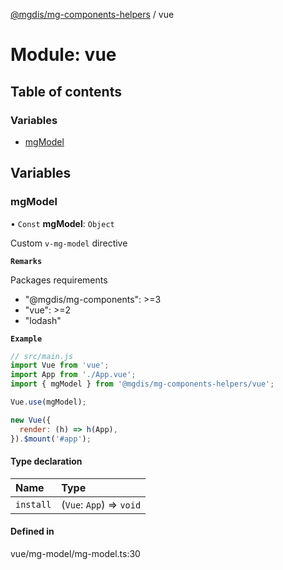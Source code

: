 [@mgdis/mg-components-helpers](../README.md) / vue

# Module: vue

## Table of contents

### Variables

- [mgModel](vue.md#mgmodel)

## Variables

### mgModel

• `Const` **mgModel**: `Object`

Custom `v-mg-model` directive

**`Remarks`**

Packages requirements
- "@mgdis/mg-components": \>=3
- "vue": \>=2
- "lodash"

**`Example`**

```js
// src/main.js
import Vue from 'vue';
import App from './App.vue';
import { mgModel } from '@mgdis/mg-components-helpers/vue';

Vue.use(mgModel);

new Vue({
  render: (h) => h(App),
}).$mount('#app');
```

#### Type declaration

| Name | Type |
| :------ | :------ |
| `install` | (`Vue`: `App`) => `void` |

#### Defined in

vue/mg-model/mg-model.ts:30
